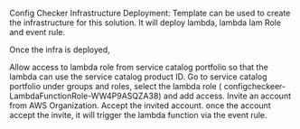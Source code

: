 Config Checker
Infrastructure Deployment: Template can be used to create the infrastructure for this solution. It will deploy lambda, lambda Iam Role and event rule.

Once the infra is deployed,

Allow access to lambda role from service catalog portfolio so that the lambda can use the service catalog product ID. Go to service catalog portfolio under groups and roles, select the lambda role ( configcheckeer-LambdaFunctionRole-WW4P9ASQZA38) and add access.
Invite an account from AWS Organization.
Accept the invited account.
once the account accept the invite, it will trigger the lambda function via the event rule.

